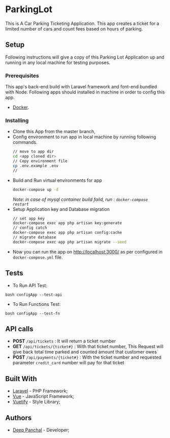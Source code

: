 # ParkingLot
This is A Car Parking Ticketing Application.
This app creates a ticket for a limited number of cars and count fees based on hours of parking.

## Setup
Following instructions will give a copy of this Parking Lot Application up and running in any local machine for testing purposes.

### Prerequisites

This app's back-end build with Laravel framework and font-end bundled with Node.
Following apps should installed in machine in order to config this app.
- [Docker](https://docker.com/).

### Installing
- Clone this App from the master branch,
- Config environment to run app in local machine by running following commands.
  ```sh
  // move to app dir
  cd <app cloned dir>
  // Copy environment file 
  cp .env.example .env
  // 
  ```
- Build and Run virtual environments for app
  ```sh
  docker-compose up -d
  ```
  _Note: in case of mysql container build faild, run : `docker-compose restart`_
- Setup Application key and Database migration
  ```sh
  // set app key
  docker-compose exec app php artisan key:generate
  // config catch 
  docker-compose exec app php artisan config:cache
  // migrate database
  docker-compose exec app php artisan migrate --seed
  ```
- Now you can run the app on [http://localhost:3000/](http://localhost:3000/) as per configured in `docker-compose.yml` file.
## Tests

  - To Run API Test:
  ```
  bash configApp --test-api
  ```

  - To Run Functions Test:
  ```
  bash configApp --test-fn
  ```

## API calls
* **POST** `/api/tickets` : It will return a ticket number
* **GET** `/api/tickets/{ticket#}` : With that ticket number, This Request will give back total time parked and counted amount that customer owes
* **POST** `/api/payments/{ticket#}` : With the ticket number and requested parameter `credit_card` number will pay for that ticket

## Built With

* [Laravel](https://laravel.com/) - PHP Framework;
* [Vue](https://vuejs.org/) - JavaScript Framework;
* [Vuetify](https://vuetifyjs.com/en/) - Style Library;

## Authors

* [Deep Panchal](http://deeppanchal.com/) - Developer;
